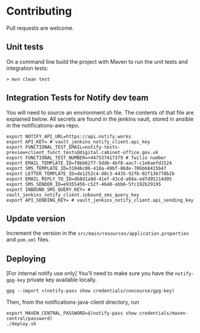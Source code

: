 # Contributing

Pull requests are welcome.

## Unit tests

On a command line build the project with Maven to run the unit tests and integration tests:

```shell
> mvn clean test
```


## Integration Tests for Notify dev team

You will need to source an environment.sh file. The contents of that file are explained below. All secrets are found in the jenkins vault, stored in ansible in the notifications-aws repo.

```
export NOTIFY_API_URL=https://api.notify.works
export API_KEY= # vault_jenkins_notify_client.api_key
export FUNCTIONAL_TEST_EMAIL=notify-tests-preview+client_funct_tests@digital.cabinet-office.gov.uk
export FUNCTIONAL_TEST_NUMBER=+447537417379 # Twilio number
export EMAIL_TEMPLATE_ID=f0bb62f7-5ddb-4bf8-aac7-c1e6aefd1524
export SMS_TEMPLATE_ID=31046c06-418a-49bf-86de-706b68415b47
export LETTER_TEMPLATE_ID=de1252c4-d8c3-4435-92fb-02f136778b2b
export EMAIL_REPLY_TO_ID=db8d1a9d-41ef-43cd-a04a-ed7d95214d95
export SMS_SENDER_ID=e9355456-c52f-4648-abb6-5fc192b29195
export INBOUND_SMS_QUERY_KEY= # vault_jenkins_notify_client.inbound_sms_query_key
export API_SENDING_KEY= # vault_jenkins_notify_client.api_sending_key
```


## Update version
Increment the version in the `src/main/resources/application.properties` and `pom.xml` files.


## Deploying

[For internal notify use only]
You'll need to make sure you have the `notify-gpg-key` private key available locally.

```shell
gpg --import <(notify-pass show credentials/concourse/gpg-key)
```

Then, from the notifications-java-client directory, run

```shell
export MAVEN_CENTRAL_PASSWORD=$(notify-pass show credentials/maven-central/password)
./deploy.sh
```
